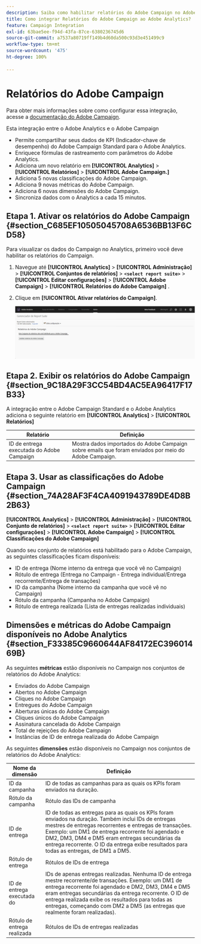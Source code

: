```yaml
---
description: Saiba como habilitar relatórios do Adobe Campaign no Adobe Analytics
title: Como integrar Relatórios do Adobe Campaign ao Adobe Analytics?
feature: Campaign Integration
exl-id: 63bae5ee-f94d-43fa-87ce-6380236745d6
source-git-commit: a7537a80719ff149b4d60da500c93d3e451499c9
workflow-type: tm+mt
source-wordcount: '475'
ht-degree: 100%

---
```


# Relatórios do Adobe Campaign

Para obter mais informações sobre como configurar essa integração, acesse a [documentação do Adobe Campaign](https://helpx.adobe.com/br/campaign/standard/integrating/using/about-campaign-analytics-integration.html).

Esta integração entre o Adobe Analytics e o Adobe Campaign

* Permite compartilhar seus dados de KPI (Indicador-chave de desempenho) do Adobe Campaign Standard para o Adobe Analytics.
* Enriquece fórmulas de rastreamento com parâmetros do Adobe Analytics.
* Adiciona um novo relatório em **[!UICONTROL Analytics]** > **[!UICONTROL Relatórios]** > **[!UICONTROL Adobe Campaign.]**
* Adiciona 5 novas classificações do Adobe Campaign.
* Adiciona 9 novas métricas do Adobe Campaign.
* Adiciona 6 novas dimensões do Adobe Campaign.
* Sincroniza dados com o Analytics a cada 15 minutos.

## Etapa 1. Ativar os relatórios do Adobe Campaign {#section_C685EF10505045708A6536BB13F6CD58}

Para visualizar os dados do Campaign no Analytics, primeiro você deve habilitar os relatórios do Campaign.

1. Navegue até  **[!UICONTROL Analytics]** > **[!UICONTROL Administração]** > **[!UICONTROL Conjuntos de relatórios]** > **`<select report suite>`** > **[!UICONTROL Editar configurações]** > **[!UICONTROL Adobe Campaign]** > **[!UICONTROL Relatórios do Adobe Campaign]** .
1. Clique em **[!UICONTROL Ativar relatórios do Campaign]**.

   ![](assets/enable-campaign.png)

## Etapa 2. Exibir os relatórios do Adobe Campaign {#section_9C18A29F3CC54BD4AC5EA96417F17B33}

A integração entre o Adobe Campaign Standard e o Adobe Analytics adiciona o seguinte relatório em **[!UICONTROL Analytics]** > **[!UICONTROL Relatórios]**

| Relatório | Definição |
|--- |--- |
| ID de entrega executada do Adobe Campaign | Mostra dados importados do Adobe Campaign sobre emails que foram enviados por meio do Adobe Campaign. |

## Etapa 3. Usar as classificações do Adobe Campaign {#section_74A28AF3F4CA4091943789DE4D8B2B63}

**[!UICONTROL Analytics]** > **[!UICONTROL Administração]** > **[!UICONTROL Conjunto de relatórios]** > **`<select report suite>`** > **[!UICONTROL Editar configurações]** > **[!UICONTROL Adobe Campaign]** > **[!UICONTROL Classificações do Adobe Campaign]**

Quando seu conjunto de relatórios está habilitado para o Adobe Campaign, as seguintes classificações ficam disponíveis:

* ID de entrega (Nome interno da entrega que você vê no Campaign)
* Rótulo de entrega (Entrega no Campaign - Entrega individual/Entrega recorrente/Entrega de transações)
* ID da campanha (Nome interno da campanha que você vê no Campaign)
* Rótulo da campanha (Campanha no Adobe Campaign)
* Rótulo de entrega realizada (Lista de entregas realizadas individuais)

## Dimensões e métricas do Adobe Campaign disponíveis no Adobe Analytics {#section_F33385C9660644AF84172EC39601469B}

As seguintes **métricas** estão disponíveis no Campaign nos conjuntos de relatórios do Adobe Analytics:

* Enviados do Adobe Campaign
* Abertos no Adobe Campaign
* Cliques no Adobe Campaign
* Entregues do Adobe Campaign
* Aberturas únicas do Adobe Campaign
* Cliques únicos do Adobe Campaign
* Assinatura cancelada do Adobe Campaign
* Total de rejeições do Adobe Campaign
* Instâncias de ID de entrega realizada do Adobe Campaign

As seguintes **dimensões** estão disponíveis no Campaign nos conjuntos de relatórios do Adobe Analytics:

| Nome da dimensão | Definição |
|--- |--- |
| ID da campanha | ID de todas as campanhas para as quais os KPIs foram enviados na duração. |
| Rótulo da campanha | Rótulo das IDs de campanha |
| ID de entrega | ID de todas as entregas para as quais os KPIs foram enviados na duração. Também inclui IDs de entregas mestres de entregas recorrentes e entregas de transações. Exemplo: um DM1 de entrega recorrente foi agendado e DM2, DM3, DM4 e DM5 eram entregas secundárias da entrega recorrente.  O ID da entrega exibe resultados para todas as entregas, de DM1 a DM5. |
| Rótulo de entrega | Rótulos de IDs de entrega |
| ID de entrega executada do | IDs de apenas entregas realizadas. Nenhuma ID de entrega mestre recorrente/de transações. Exemplo: um DM1 de entrega recorrente foi agendado e DM2, DM3, DM4 e DM5 eram entregas secundárias da entrega recorrente. O ID de entrega realizada exibe os resultados para todas as entregas, começando com DM2 a DM5 (as entregas que realmente foram realizadas). |
| Rótulo de entrega realizada | Rótulos de IDs de entregas realizadas |
